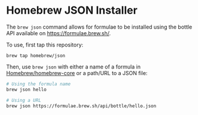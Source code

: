 # Homebrew JSON Installer

The `brew json` command allows for formulae to be installed using the bottle API available on https://formulae.brew.sh/.

To use, first tap this repository:

```
brew tap homebrew/json
```

Then, use `brew json` with either a name of a formula in [Homebrew/homebrew-core](https://github.com/Homebrew/homebrew-core) or a path/URL to a JSON file:

```sh
# Using the formula name
brew json hello

# Using a URL
brew json https://formulae.brew.sh/api/bottle/hello.json
```
